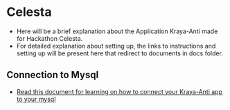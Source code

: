 # Celesta
* Here will be a brief explanation about the Application Kraya-Anti made for Hackathon Celesta.
* For detailed explanation about setting up, the links to instructions and setting up will be present here that redirect to documents in docs folder.

## Connection to Mysql
* [Read this document for learning on how to connect your Kraya-Anti app to your mysql ](docs/backend.md) 